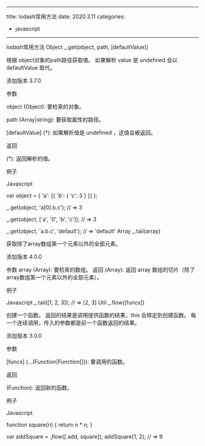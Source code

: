 
---
title: lodash常用方法
date: 2020.3.11
categories: 
- javascript
---

lodash常用方法
Object
_.get(object, path, [defaultValue])

根据 object对象的path路径获取值。 如果解析 value 是 undefined 会以 defaultValue 取代。

添加版本
3.7.0

参数

object (Object): 要检索的对象。

path (Array|string): 要获取属性的路径。

[defaultValue] (*): 如果解析值是 undefined ，这值会被返回。

返回

(*): 返回解析的值。

例子

Javascript

var object = { 'a': [{ 'b': { 'c': 3 } }] };
 
_.get(object, 'a[0].b.c');
// => 3
 
_.get(object, ['a', '0', 'b', 'c']);
// => 3
 
_.get(object, 'a.b.c', 'default');
// => 'default'
Array
_.tail(array)

获取除了array数组第一个元素以外的全部元素。

添加版本
4.0.0

参数
array (Array): 要检索的数组。
返回
(Array): 返回 array 数组的切片（除了array数组第一个元素以外的全部元素）。

例子

Javascript
_.tail([1, 2, 3]);
// => [2, 3]
Util
_.flow([funcs])

创建一个函数。 返回的结果是调用提供函数的结果，this 会绑定到创建函数。 每一个连续调用，传入的参数都是前一个函数返回的结果。

添加版本
3.0.0

参数

[funcs] (…(Function|Function[])): 要调用的函数。

返回

(Function): 返回新的函数。

例子

Javascript

function square(n) {
  return n * n;
}
 
var addSquare = _.flow([_.add, square]);
addSquare(1, 2);
// => 9

